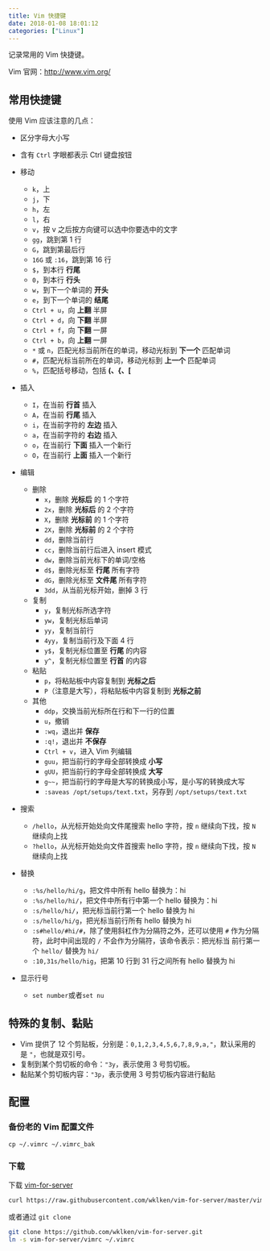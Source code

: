 ```yaml
---
title: Vim 快捷键
date: 2018-01-08 18:01:12
categories: ["Linux"]
---
```


记录常用的 Vim 快捷键。

<!-- more -->

Vim 官网：<http://www.vim.org/>

## 常用快捷键

使用 Vim 应该注意的几点：

- 区分字母大小写
- 含有 `Ctrl` 字眼都表示 Ctrl 键盘按钮

- 移动
  - `k`，上
  - `j`，下
  - `h`，左
  - `l`，右
  - `v`，按 v 之后按方向键可以选中你要选中的文字
  - `gg`，跳到第 1 行
  - `G`，跳到第最后行
  - `16G` 或 `:16`，跳到第 16 行
  - `$`，到本行 **行尾**
  - `0`，到本行 **行头**
  - `w`，到下一个单词的 **开头**
  - `e`，到下一个单词的 **结尾**
  - `Ctrl + u`，向 **上翻** 半屏
  - `Ctrl + d`，向 **下翻** 半屏
  - `Ctrl + f`，向 **下翻** 一屏
  - `Ctrl + b`，向 **上翻** 一屏
  - `*` 或 `n`，匹配光标当前所在的单词，移动光标到 **下一个** 匹配单词
  - `#`，匹配光标当前所在的单词，移动光标到 **上一个** 匹配单词
  - `%`，匹配括号移动，包括 **(、{、[**
- 插入
  - `I`，在当前 **行首** 插入
  - `A`，在当前 **行尾** 插入
  - `i`，在当前字符的 **左边** 插入
  - `a`，在当前字符的 **右边** 插入
  - `o`，在当前行 **下面** 插入一个新行
  - `O`，在当前行 **上面** 插入一个新行
- 编辑
  - 删除
    - `x`，删除 **光标后** 的 1 个字符
    - `2x`，删除 **光标后** 的 2 个字符
    - `X`，删除 **光标前** 的 1 个字符
    - `2X`，删除 **光标前** 的 2 个字符
    - `dd`，删除当前行
    - `cc`，删除当前行后进入 insert 模式
    - `dw`，删除当前光标下的单词/空格
    - `d$`，删除光标至 **行尾** 所有字符
    - `dG`，删除光标至 **文件尾** 所有字符
    - `3dd`，从当前光标开始，删掉 3 行
  - 复制
    - `y`，复制光标所选字符
    - `yw`，复制光标后单词
    - `yy`，复制当前行
    - `4yy`，复制当前行及下面 4 行
    - `y$`，复制光标位置至 **行尾** 的内容
    - `y^`，复制光标位置至 **行首** 的内容
  - 粘贴
    - `p`，将粘贴板中内容复制到 **光标之后**
    - `P`（注意是大写），将粘贴板中内容复制到 **光标之前**
  - 其他
    - `ddp`，交换当前光标所在行和下一行的位置
    - `u`，撤销
    - `:wq`，退出并 **保存**
    - `:q!`，退出并 **不保存**
    - `Ctrl + v`，进入 Vim 列编辑
    - `guu`，把当前行的字母全部转换成 **小写**
    - `gUU`，把当前行的字母全部转换成 **大写**
    - `g~~`，把当前行的字母是大写的转换成小写，是小写的转换成大写
    - `:saveas /opt/setups/text.txt`，另存到 `/opt/setups/text.txt`
- 搜索
  - `/hello`，从光标开始处向文件尾搜索 hello 字符，按 `n` 继续向下找，按 `N` 继续向上找
  - `?hello`，从光标开始处向文件首搜索 hello 字符，按 `n` 继续向下找，按 `N` 继续向上找
- 替换
  - `:%s/hello/hi/g`，把文件中所有 hello 替换为：hi
  - `:%s/hello/hi/`，把文件中所有行中第一个 hello 替换为：hi
  - `:s/hello/hi/`，把光标当前行第一个 hello 替换为 hi
  - `:s/hello/hi/g`，把光标当前行所有 hello 替换为 hi
  - `:s#hello/#hi/#`，除了使用斜杠作为分隔符之外，还可以使用 `#` 作为分隔符，此时中间出现的 `/` 不会作为分隔符，该命令表示：把光标当
    前行第一个 `hello/` 替换为 `hi/`
  - `:10,31s/hello/hig`，把第 10 行到 31 行之间所有 hello 替换为 hi

- 显示行号
  - `set number`或者`set nu`

## 特殊的复制、黏贴

- Vim 提供了 12 个剪贴板，分别是：`0,1,2,3,4,5,6,7,8,9,a,"`，默认采用的是 `"`，也就是双引号。
- 复制到某个剪切板的命令：`"3y`，表示使用 3 号剪切板。
- 黏贴某个剪切板内容：`"3p`，表示使用 3 号剪切板内容进行黏贴

## 配置

### 备份老的 Vim 配置文件

```
cp ~/.vimrc ~/.vimrc_bak
```

### 下载

下载 [vim-for-server](https://github.com/wklken/vim-for-server)

``` bash
curl https://raw.githubusercontent.com/wklken/vim-for-server/master/vimrc > ~/.vimrc
```

或者通过 `git clone`

``` bash
git clone https://github.com/wklken/vim-for-server.git
ln -s vim-for-server/vimrc ~/.vimrc
```
